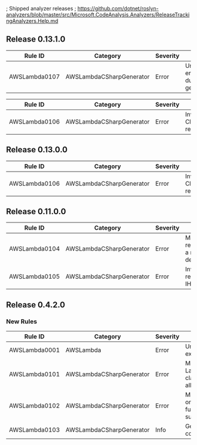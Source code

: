 ; Shipped analyzer releases
; https://github.com/dotnet/roslyn-analyzers/blob/master/src/Microsoft.CodeAnalysis.Analyzers/ReleaseTrackingAnalyzers.Help.md

## Release 0.13.1.0
Rule ID | Category | Severity | Notes
--------|----------|----------|-------
AWSLambda0107 | AWSLambdaCSharpGenerator | Error | Unsupported error thrown during code generation

Rule ID | Category | Severity | Notes
--------|----------|----------|-------
AWSLambda0106 | AWSLambdaCSharpGenerator | Error | Invalid CloudFormation resource name

## Release 0.13.0.0

Rule ID | Category | Severity | Notes
--------|----------|----------|-------
AWSLambda0106 | AWSLambdaCSharpGenerator | Error | Invalid CloudFormation resource name


## Release 0.11.0.0

Rule ID | Category | Severity | Notes
--------|----------|----------|-------
AWSLambda0104 | AWSLambdaCSharpGenerator | Error | Missing reference to a required dependency
AWSLambda0105 | AWSLambdaCSharpGenerator | Error | Invalid return type IHttpResult

## Release 0.4.2.0

### New Rules

Rule ID | Category | Severity | Notes
--------|----------|----------|-------
AWSLambda0001 | AWSLambda | Error | Unhandled exception
AWSLambda0101 | AWSLambdaCSharpGenerator | Error | Multiple LambdaStartup classes not allowed
AWSLambda0102 | AWSLambdaCSharpGenerator | Error | Multiple events on Lambda function not supported
AWSLambda0103 | AWSLambdaCSharpGenerator | Info | Generated code